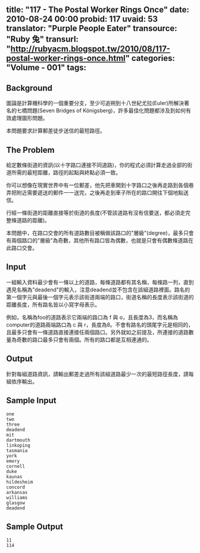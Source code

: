 title: "117 - The Postal Worker Rings Once"
date: 2010-08-24 00:00
probid: 117
uvaid: 53
translator: "Purple People Eater"
transource: "Ruby 兔"
transurl: "http://rubyacm.blogspot.tw/2010/08/117-postal-worker-rings-once.html"
categories: "Volume - 001"
tags:
---

## Background ##

圖論是計算機科學的一個重要分支，至少可追朔到十八世紀尤拉(Euler)所解決著名的七橋問題(Seven Bridges of Königsberg)，許多最佳化問題都涉及到如何有效處理圖形問題。

本問題要求計算郵差徒步送信的最短路徑。

## The Problem ##

給定數條街道的資訊(以十字路口連接不同道路)，你的程式必須計算走過全部的街道所需的最短距離，路徑的起點與終點必須一致。

你可以想像在現實世界中有一位郵差，他先把車開到十字路口之後再走路到各個巷弄把附近需要遞送的郵件一一送完，之後再走到車子所在的路口開往下個地點送信。

行經一條街道的距離直接等於街道的長度(不管該道路有沒有信要送，都必須走完整條道路的距離)。

本問題中，在路口交會的所有道路數目被稱做該路口的"層級"(degree)，最多只會有兩個路口的"層級"為奇數，其他所有路口皆為偶數，也就是只會有偶數條道路在此路口交會。

<!-- more -->

## Input ##

一組輸入資料最少會有一條以上的道路，每條道路都有其名稱，每條路一列，直到遇見名稱為"deadend"的輸入，注意deadend並不包含在該組道路裡面。路名的第一個字元與最後一個字元表示該街道兩端的路口，街道名稱的長度表示該街道的距離長度，所有路名皆以小寫字母表示。

例如，名稱為foo的道路表示它兩端的路口為 f 與 o，且長度為3，而名稱為computer的道路兩端路口為 c 與 r，長度為8。不會有路名的頭尾字元是相同的，且最多只會有一條道路直接連接任兩個路口。另外就如之前提及，所連接的道路數量為奇數的路口最多只會有兩個。所有的路口都是互相連通的。

## Output ##

針對每組道路資訊，請輸出郵差走過所有該組道路最少一次的最短路徑長度，請每組依序輸出。

## Sample Input ##
	one
	two
	three
	deadend
	mit
	dartmouth
	linkoping
	tasmania
	york
	emory
	cornell
	duke
	kaunas
	hildesheim
	concord
	arkansas
	williams
	glasgow
	deadend

## Sample Output ##
	11
	114